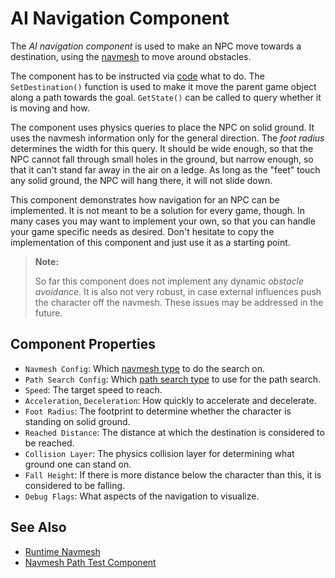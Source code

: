 # AI Navigation Component

The *AI navigation component* is used to make an NPC move towards a destination, using the [navmesh](runtime-navmesh.md) to move around obstacles.

The component has to be instructed via [code](Code.md) what to do. The `SetDestination()` function is used to make it move the parent game object along a path towards the goal. `GetState()` can be called to query whether it is moving and how.

The component uses physics queries to place the NPC on solid ground. It uses the navmesh information only for the general direction. The *foot radius* determines the width for this query. It should be wide enough, so that the NPC cannot fall through small holes in the ground, but narrow enough, so that it can't stand far away in the air on a ledge. As long as the "feet" touch any solid ground, the NPC will hang there, it will not slide down.

This component demonstrates how navigation for an NPC can be implemented. It is not meant to be a solution for every game, though. In many cases you may want to implement your own, so that you can handle your game specific needs as desired. Don't hesitate to copy the implementation of this component and just use it as a starting point.

> **Note:**
>
> So far this component does not implement any dynamic *obstacle avoidance*. It is also not very robust, in case external influences push the character off the navmesh. These issues may be addressed in the future.

## Component Properties

* `Navmesh Config`: Which [navmesh type](runtime-navmesh.md#navmesh-types) to do the search on.
* `Path Search Config`: Which [path search type](runtime-navmesh.md#path-search-types) to use for the path search.
* `Speed`: The target speed to reach.
* `Acceleration`, `Deceleration`: How quickly to accelerate and decelerate.
* `Foot Radius`: The footprint to determine whether the character is standing on solid ground.
* `Reached Distance`: The distance at which the destination is considered to be reached.
* `Collision Layer`: The physics collision layer for determining what ground one can stand on.
* `Fall Height`: If there is more distance below the character than this, it is considered to be falling.
* `Debug Flags`: What aspects of the navigation to visualize.

## See Also

* [Runtime Navmesh](runtime-navmesh.md)
* [Navmesh Path Test Component](navmesh-path-test-component.md)